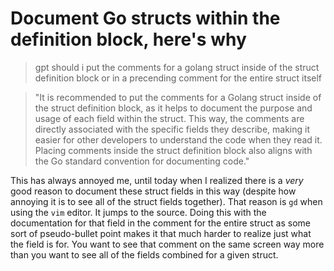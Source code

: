 # Document Go structs within the definition block, here's why

> gpt should i put the comments for a golang struct inside of the struct definition block or in a precending comment for the entire struct itself

> "It is recommended to put the comments for a Golang struct inside of the struct definition block, as it helps to document the purpose and usage of each field within the struct. This way, the comments are directly associated with the specific fields they describe, making it easier for other developers to understand the code when they read it. Placing comments inside the struct definition block also aligns with the Go standard convention for documenting code."

This has always annoyed me, until today when I realized there is a *very* good reason to document these struct fields in this way (despite how annoying it is to see all of the struct fields together). That reason is `gd` when using the `vim` editor. It jumps to the source. Doing this with the documentation for that field in the comment for the entire struct as some sort of pseudo-bullet point makes it that much harder to realize just what the field is for. You want to see that comment on the same screen way more than you want to see all of the fields combined for a given struct.
